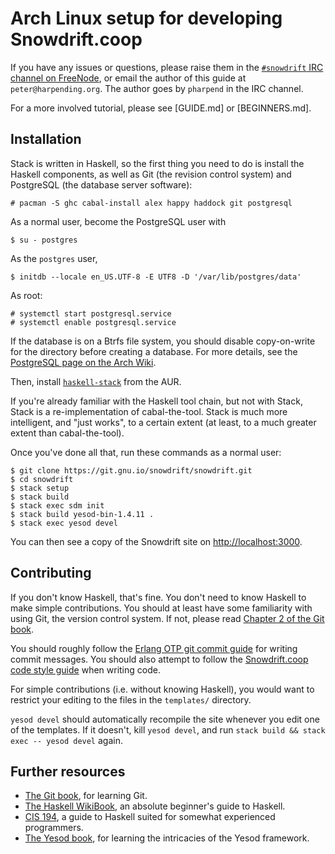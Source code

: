 # Arch Linux setup for developing Snowdrift.coop

If you have any issues or questions, please raise them in the
[`#snowdrift` IRC channel on FreeNode][3], or email the author of this
guide at `peter@harpending.org`. The author goes by `pharpend` in the
IRC channel.

For a more involved tutorial, please see [GUIDE.md] or [BEGINNERS.md].

## Installation

Stack is written in Haskell, so the first thing you need to do is
install the Haskell components, as well as Git (the revision control
system) and PostgreSQL (the database server software):

    # pacman -S ghc cabal-install alex happy haddock git postgresql

As a normal user, become the PostgreSQL user with

    $ su - postgres

As the `postgres` user,
    
    $ initdb --locale en_US.UTF-8 -E UTF8 -D '/var/lib/postgres/data'

As root:

    # systemctl start postgresql.service
    # systemctl enable postgresql.service

If the database is on a Btrfs file system, you should disable
copy-on-write for the directory before creating a database. For more
details, see the [PostgreSQL page on the Arch Wiki][2].

Then, install [`haskell-stack`][1] from the AUR.

If you're already familiar with the Haskell tool chain, but not with
Stack, Stack is a re-implementation of cabal-the-tool. Stack is much
more intelligent, and "just works", to a certain extent (at least, to a
much greater extent than cabal-the-tool).

Once you've done all that, run these commands as a normal user:

    $ git clone https://git.gnu.io/snowdrift/snowdrift.git
    $ cd snowdrift
    $ stack setup
    $ stack build
    $ stack exec sdm init
    $ stack build yesod-bin-1.4.11 .
    $ stack exec yesod devel

You can then see a copy of the Snowdrift site on
<http://localhost:3000>.

## Contributing

If you don't know Haskell, that's fine. You don't need to know Haskell
to make simple contributions. You should at least have some familiarity
with using Git, the version control system. If not, please read
[Chapter 2 of the Git book][4].

You should roughly follow the [Erlang OTP git commit guide][5] for
writing commit messages. You should also attempt to follow the
[Snowdrift.coop code style guide][6] when writing code.

For simple contributions (i.e. without knowing Haskell), you would want
to restrict your editing to the files in the `templates/`
directory.

`yesod devel` should automatically recompile the site whenever you edit
one of the templates. If it doesn't, kill `yesod devel`, and run `stack
build && stack exec -- yesod devel` again.

## Further resources

* [The Git book](https://git-scm.com/book/en/v2), for learning Git.
* [The Haskell WikiBook](https://en.wikibooks.org/wiki/Haskell), an
  absolute beginner's guide to Haskell.
* [CIS 194](https://www.seas.upenn.edu/~cis194/), a guide to Haskell
  suited for somewhat experienced programmers.
* [The Yesod book](http://www.yesodweb.com/book), for learning the
  intricacies of the Yesod framework.

[1]: https://aur.archlinux.org/packages/haskell-stack/
[2]: https://wiki.archlinux.org/index.php/Postgresql
[3]: https://webchat.freenode.net/?channels=snowdrift
[4]: https://git-scm.com/book/en/v2/Git-Basics-Getting-a-Git-Repository
[5]: https://github.com/erlang/otp/wiki/Writing-good-commit-messages
[6]: https://snowdrift.coop/p/snowdrift/w/en/coding#code-style-guide
